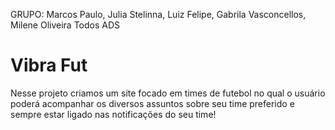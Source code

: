 GRUPO: Marcos Paulo, Julia Stelinna, Luiz Felipe, Gabrila Vasconcellos, Milene Oliveira
Todos ADS


<h1 align='left'>Vibra Fut</h1>
<p>Nesse projeto criamos um site focado em times de futebol no qual o usuário poderá acompanhar os diversos assuntos sobre seu time preferido e sempre estar ligado nas notificações do seu time!</p>
